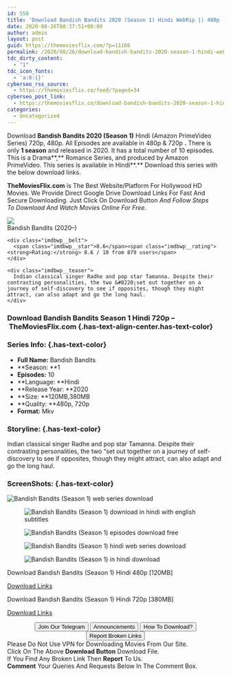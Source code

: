 ```yaml
---
id: 550
title: 'Download Bandish Bandits 2020 (Season 1) Hindi WebRip || 480p [120MB]|| 720p [380MB]'
date: 2020-08-26T08:37:51+00:00
author: admin
layout: post
guid: https://themoviesflix.com/?p=11166
permalink: /2020/08/26/download-bandish-bandits-2020-season-1-hindi-webrip-480p-120mb-720p-380mb/
tdc_dirty_content:
  - "1"
tdc_icon_fonts:
  - 'a:0:{}'
cyberseo_rss_source:
  - https://themoviesflix.co/feed/?paged=34
cyberseo_post_link:
  - https://themoviesflix.co/download-bandish-bandits-2020-season-1-hindi-480p-720p/
categories:
  - Uncategorized
---
```

Download&nbsp;**Bandish Bandits 2020 (Season 1)** Hindi (Amazon PrimeVideo Series) 720p,&nbsp;480p. All Episodes are available in&nbsp;480p&nbsp;&&nbsp;720p&nbsp;**.**&nbsp;There is only&nbsp;**1 season**&nbsp;and released in&nbsp;2020. It has a total number of&nbsp;10 episodes. This is a&nbsp;Drama**,** Romance&nbsp;Series, and produced by&nbsp;Amazon PrimeVideo.&nbsp;This series is available in Hindi**.**&nbsp;Download this series with the below download links.

**TheMoviesFlix.com**&nbsp;is The Best Website/Platform For Hollywood HD Movies. We Provide Direct Google Drive Download Links For Fast And Secure Downloading. Just Click On Download Button&nbsp;_And Follow Steps To&nbsp;Download And Watch Movies Online For Free._

<div class="imdbwp imdbwp--movie dark">
  <div class="imdbwp__thumb">
    <a class="imdbwp__link" target="_blank" title="Bandish Bandits" href="https://www.imdb.com/title/tt9814458/" rel="nofollow noopener noreferrer"><img class="imdbwp__img" src="https://m.media-amazon.com/images/M/MV5BOWY3NjY1MTMtZmNiZS00OGVkLThkMjYtMWVjYzFiZDJhMmQ5XkEyXkFqcGdeQXVyMTE1MTc3MTQw._V1_SX300.jpg" /></a>
  </div>
  
  <div class="imdbwp__content">
    <div class="imdbwp__header">
      <span class="imdbwp__title">Bandish Bandits</span> (2020–)
    </div>
    
    <div class="imdbwp__belt">
      <span class="imdbwp__star">8.6</span><span class="imdbwp__rating"><strong>Rating:</strong> 8.6 / 10 from 879 users</span>
    </div>
    
    <div class="imdbwp__teaser">
      Indian classical singer Radhe and pop star Tamanna. Despite their contrasting personalities, the two &#8220;set out together on a journey of self-discovery to see if opposites, though they might attract, can also adapt and go the long haul.
    </div>
  </div>
</div>

### Download&nbsp;Bandish Bandits&nbsp;Season 1 Hindi 720p –&nbsp;TheMoviesFlix.com {.has-text-align-center.has-text-color}

### Series Info: {.has-text-color}

  * **Full Name:**&nbsp;Bandish Bandits
  * **Season:&nbsp;**1
  * **Episodes:**&nbsp;10
  * **Language:&nbsp;**Hindi
  * **Release Year:&nbsp;**2020
  * **Size:&nbsp;**120MB,380MB
  * **Quality:&nbsp;**480p, 720p
  * **Format:**&nbsp;Mkv

### Storyline: {.has-text-color}

Indian classical singer Radhe and pop star Tamanna. Despite their contrasting personalities, the two “set out together on a journey of self-discovery to see if opposites, though they might attract, can also adapt and go the long haul.

### ScreenShots: {.has-text-color}<figure class="wp-block-image">

![Bandish Bandits (Season 1) web series download](https://i1.wp.com/i.imgur.com/lRca3Wx.jpg?w=600&ssl=1) </figure> <figure class="wp-block-image">![Bandish Bandits (Season 1) download in hindi with english subtitles](https://i2.wp.com/i.imgur.com/FdeNL3A.jpg?w=600&ssl=1)</figure> <figure class="wp-block-image">![Bandish Bandits (Season 1) episodes download free](https://i1.wp.com/i.imgur.com/Qw6b2Wf.jpg?w=600&ssl=1)</figure> <figure class="wp-block-image">![Bandish Bandits (Season 1) hindi web series download](https://i0.wp.com/i.imgur.com/AKZmsgl.jpg?w=600&ssl=1)</figure> <figure class="wp-block-image">![Bandish Bandits (Season 1) in hindi download](https://i2.wp.com/i.imgur.com/Tf5OGXP.jpg?w=600&ssl=1)</figure> 

<p class="has-text-align-center has-text-color has-medium-font-size">
  Download Bandish Bandits (Season 1) Hindi 480p [120MB]
</p>

<span class="mb-center maxbutton-3-center"><span class="maxbutton-3-container mb-container"><a class="maxbutton-3 maxbutton maxbutton-post-button" target="_blank" rel="nofollow noopener noreferrer" href="https://coinquint.com/a7578/"><span class="mb-text">Download Links</span></a></span></span>

<p class="has-text-align-center has-text-color has-medium-font-size">
  Download Bandish Bandits (Season 1) Hindi 720p [380MB]
</p>

<span class="mb-center maxbutton-3-center"><span class="maxbutton-3-container mb-container"><a class="maxbutton-3 maxbutton maxbutton-post-button" target="_blank" rel="nofollow noopener noreferrer" href="https://coinquint.com/a7580/"><span class="mb-text">Download Links</span></a></span></span>

<center>
</center>

<center>
  <a href="https://t.me/themoviesflixcom" target="_blank" data-wpel-link="external" rel="nofollow external noopener noreferrer"><button class="button button5">Join Our Telegram</button></a> <a href="https://themoviesflix.co/download-bandish-bandits-2020-season-1-hindi-480p-720p/#" target="_blank" data-wpel-link="external" rel="nofollow external noopener noreferrer"><button class="button button5">Announcements</button></a> <a href="https://themoviesflix.com/how-to-download/" target="_blank" data-wpel-link="external" rel="nofollow external noopener noreferrer"><button class="button button5">How To Download?</button></a> <a href="https://themoviesflix.co/download-bandish-bandits-2020-season-1-hindi-480p-720p/#" target="_blank" data-wpel-link="external" rel="nofollow external noopener noreferrer"><button class="button button5">Report Broken Links</button></a>
</center>

<div class="alert alert-danger">
  Please Do Not Use VPN for Downloading Movies From Our Site.
</div>

<div class="alert alert-success">
  Click On The Above <strong>Download Button</strong> Download File.
</div>

<div class="alert alert-warning">
  If You Find Any Broken Link Then <strong>Report</strong> To Us.
</div>

<div class="alert alert-info">
  <strong>Comment</strong> Your Queries And Requests Below In The Comment Box.
</div>